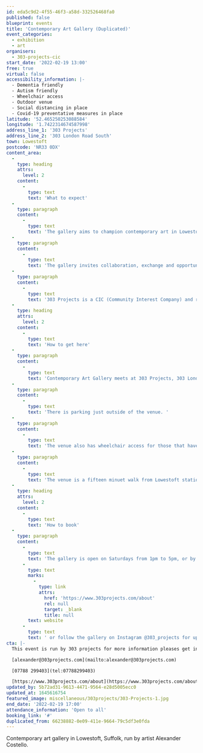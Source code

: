 ```yaml
---
id: eda5c9d2-4f55-46f3-a58d-332526468fa0
published: false
blueprint: events
title: 'Contemporary Art Gallery (Duplicated)'
event_categories:
  - exhibition
  - art
organisers:
  - 303-projects-cic
start_date: '2022-02-19 13:00'
free: true
virtual: false
accessibility_information: |-
  - Dementia friendly 
  - Autism friendly
  - Wheelchair access
  - Outdoor venue 
  - Social distancing in place 
  - Covid-19 preventative measures in place
latitude: '52.465250253088584'
longitude: '1.7422314674587998'
address_line_1: '303 Projects'
address_line_2: '303 London Road South'
town: Lowestoft
postcode: 'NR33 0DX'
content_area:
  -
    type: heading
    attrs:
      level: 2
    content:
      -
        type: text
        text: 'What to expect'
  -
    type: paragraph
    content:
      -
        type: text
        text: 'The gallery aims to champion contemporary art in Lowestoft and engage and enrich the community through the promotion and delivery of a high quality contemporary art programme of diverse and inclusive exhibitions, screenings and talks by and with local, national and internationally recognised and renowned artists. '
  -
    type: paragraph
    content:
      -
        type: text
        text: 'The gallery invites collaboration, exchange and opportunities with local, national and international artists, arts organisations and institutions.'
  -
    type: paragraph
    content:
      -
        type: text
        text: '303 Projects is a CIC (Community Interest Company) and run for the particular benefit of the Lowestoft community, as well as encourage a broader visiting public to the area.'
  -
    type: heading
    attrs:
      level: 2
    content:
      -
        type: text
        text: 'How to get here'
  -
    type: paragraph
    content:
      -
        type: text
        text: 'Contemporary Art Gallery meets at 303 Projects, 303 London Road South, Lowestoft, NR33 0DX.'
  -
    type: paragraph
    content:
      -
        type: text
        text: 'There is parking just outside of the venue. '
  -
    type: paragraph
    content:
      -
        type: text
        text: 'The venue also has wheelchair access for those that have accessibility needs. '
  -
    type: paragraph
    content:
      -
        type: text
        text: 'The venue is a fifteen minuet walk from Lowestoft station and is there is Lorne park road bus stop a short walk from the venue.'
  -
    type: heading
    attrs:
      level: 2
    content:
      -
        type: text
        text: 'How to book'
  -
    type: paragraph
    content:
      -
        type: text
        text: 'The gallery is open on Saturdays from 1pm to 5pm, or by appointment. To enter on Saturdays, there is no need to book ahead. Please see the '
      -
        type: text
        marks:
          -
            type: link
            attrs:
              href: 'https://www.303projects.com/about'
              rel: null
              target: _blank
              title: null
        text: website
      -
        type: text
        text: ' or follow the gallery on Instagram @303_projects for up to date information on exhibitions and events. '
cta: |-
  This event is run by 303 projects for more information pleases get in touch via:

  [alexander@303projects.com](mailto:alexander@303projects.com)

  [07788 299403](tel:07788299403)

  [https://www.303projects.com/about](https://www.303projects.com/about)
updated_by: 5b72ad31-9613-4471-9564-e28d5005ecc0
updated_at: 1645616754
featured_image: miscellaneous/303projects/303-Projects-1.jpg
end_date: '2022-02-19 17:00'
attendance_information: 'Open to all'
booking_link: '#'
duplicated_from: 66238882-0e09-411e-9664-79c5df3e0fda
---
```

Contemporary art gallery in Lowestoft, Suffolk, run by artist Alexander Costello.